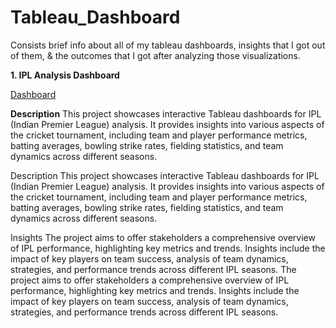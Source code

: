 # Tableau_Dashboard
Consists brief info about all of my tableau dashboards, insights that I got out of them, &amp; the outcomes that I got after analyzing those visualizations.

**1. IPL Analysis Dashboard**

[Dashboard](https://public.tableau.com/app/profile/bhavana.pandey/viz/IPLAnalysis_17096925841250/Dashboard1)


**Description**
This project showcases interactive Tableau dashboards for IPL (Indian Premier League) analysis. It provides insights into various aspects of the cricket tournament, including team and player performance metrics, batting averages, bowling strike rates, fielding statistics, and team dynamics across different seasons.

Description
This project showcases interactive Tableau dashboards for IPL (Indian Premier League) analysis. It provides insights into various aspects of the cricket tournament, including team and player performance metrics, batting averages, bowling strike rates, fielding statistics, and team dynamics across different seasons.

Insights
The project aims to offer stakeholders a comprehensive overview of IPL performance, highlighting key metrics and trends.
Insights include the impact of key players on team success, analysis of team dynamics, strategies, and performance trends across different IPL seasons.
The project aims to offer stakeholders a comprehensive overview of IPL performance, highlighting key metrics and trends.
Insights include the impact of key players on team success, analysis of team dynamics, strategies, and performance trends across different IPL seasons.
